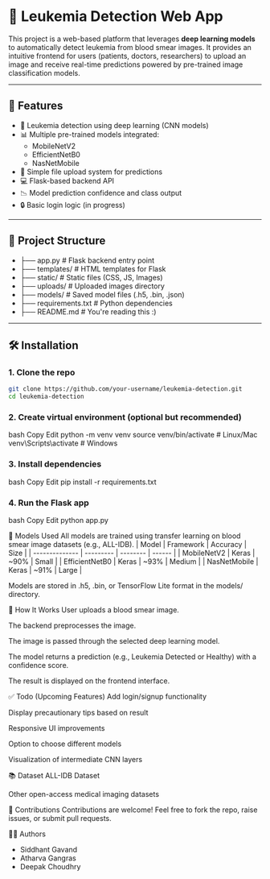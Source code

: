 # 🧬 Leukemia Detection Web App

This project is a web-based platform that leverages **deep learning models** to automatically detect leukemia from blood smear images. It provides an intuitive frontend for users (patients, doctors, researchers) to upload an image and receive real-time predictions powered by pre-trained image classification models.

---

## 🚀 Features

- 🧠 Leukemia detection using deep learning (CNN models)
- 📊 Multiple pre-trained models integrated:
  - MobileNetV2
  - EfficientNetB0
  - NasNetMobile
- 📁 Simple file upload system for predictions
- 💻 Flask-based backend API
- 📉 Model prediction confidence and class output
- 🔒 Basic login logic (in progress)

---

## 📂 Project Structure
- ├── app.py # Flask backend entry point
- ├── templates/ # HTML templates for Flask
- ├── static/ # Static files (CSS, JS, Images)
- ├── uploads/ # Uploaded images directory
- ├── models/ # Saved model files (.h5, .bin, .json)
- ├── requirements.txt # Python dependencies
- ├── README.md # You're reading this :)


---

## 🛠️ Installation

### 1. Clone the repo

```bash
git clone https://github.com/your-username/leukemia-detection.git
cd leukemia-detection
```

### 2. Create virtual environment (optional but recommended)

bash
Copy
Edit
python -m venv venv
source venv/bin/activate        # Linux/Mac
venv\Scripts\activate           # Windows

### 3. Install dependencies
bash
Copy
Edit
pip install -r requirements.txt

### 4. Run the Flask app
bash
Copy
Edit
python app.py


🧪 Models Used
All models are trained using transfer learning on blood smear image datasets (e.g., ALL-IDB).
| Model          | Framework | Accuracy | Size   |
| -------------- | --------- | -------- | ------ |
| MobileNetV2    | Keras     | \~90%    | Small  |
| EfficientNetB0 | Keras     | \~93%    | Medium |
| NasNetMobile   | Keras     | \~91%    | Large  |

Models are stored in .h5, .bin, or TensorFlow Lite format in the models/ directory.

📸 How It Works
User uploads a blood smear image.

The backend preprocesses the image.

The image is passed through the selected deep learning model.

The model returns a prediction (e.g., Leukemia Detected or Healthy) with a confidence score.

The result is displayed on the frontend interface.

✅ Todo (Upcoming Features)
 Add login/signup functionality

 Display precautionary tips based on result

 Responsive UI improvements

 Option to choose different models

 Visualization of intermediate CNN layers

📚 Dataset
ALL-IDB Dataset

Other open-access medical imaging datasets

🤝 Contributions
Contributions are welcome!
Feel free to fork the repo, raise issues, or submit pull requests.

👨‍💻 Authors
- Siddhant Gavand 
- Atharva Gangras
- Deepak Choudhry
